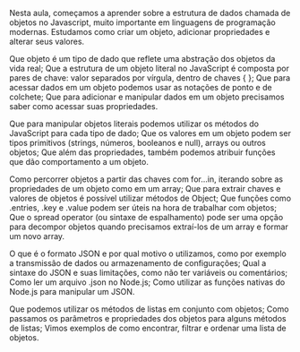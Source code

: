 Nesta aula, começamos a aprender sobre a estrutura de dados chamada de objetos no Javascript, muito importante em linguagens de programação modernas. Estudamos como criar um objeto, adicionar propriedades e alterar seus valores.

Que objeto é um tipo de dado que reflete uma abstração dos objetos da vida real;
Que a estrutura de um objeto literal no JavaScript é composta por pares de chave: valor separados por vírgula, dentro de chaves { };
Que para acessar dados em um objeto podemos usar as notações de ponto e de colchete;
Que para adicionar e manipular dados em um objeto precisamos saber como acessar suas propriedades.

Que para manipular objetos literais podemos utilizar os métodos do JavaScript para cada tipo de dado;
Que os valores em um objeto podem ser tipos primitivos (strings, números, booleanos e null), arrays ou outros objetos;
Que além das propriedades, também podemos atribuir funções que dão comportamento a um objeto.

Como percorrer objetos a partir das chaves com for...in, iterando sobre as propriedades de um objeto como em um array;
Que para extrair chaves e valores de objetos é possível utilizar métodos de Object;
Que funções como .entries, .key e .value podem ser úteis na hora de trabalhar com objetos;
Que o spread operator (ou sintaxe de espalhamento) pode ser uma opção para decompor objetos quando precisamos extraí-los de um array e formar um novo array.

O que é o formato JSON e por qual motivo o utilizamos, como por exemplo a transmissão de dados ou armazenamento de configurações;
Qual a sintaxe do JSON e suas limitações, como não ter variáveis ou comentários;
Como ler um arquivo .json no Node.js;
Como utilizar as funções nativas do Node.js para manipular um JSON.

Que podemos utilizar os métodos de listas em conjunto com objetos;
Como passamos os parâmetros e propriedades dos objetos para alguns métodos de listas;
Vimos exemplos de como encontrar, filtrar e ordenar uma lista de objetos.